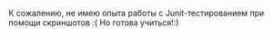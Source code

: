 К сожалению, не имею опыта работы с Junit-тестированием при помощи скриншотов :(
Но готова учиться!:)